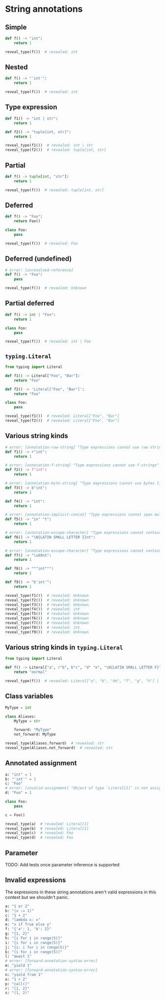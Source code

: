 # String annotations

## Simple

```py
def f() -> "int":
    return 1

reveal_type(f())  # revealed: int
```

## Nested

```py
def f() -> "'int'":
    return 1

reveal_type(f())  # revealed: int
```

## Type expression

```py
def f1() -> "int | str":
    return 1

def f2() -> "tuple[int, str]":
    return 1

reveal_type(f1())  # revealed: int | str
reveal_type(f2())  # revealed: tuple[int, str]
```

## Partial

```py
def f() -> tuple[int, "str"]:
    return 1

reveal_type(f())  # revealed: tuple[int, str]
```

## Deferred

```py
def f() -> "Foo":
    return Foo()

class Foo:
    pass

reveal_type(f())  # revealed: Foo
```

## Deferred (undefined)

```py
# error: [unresolved-reference]
def f() -> "Foo":
    pass

reveal_type(f())  # revealed: Unknown
```

## Partial deferred

```py
def f() -> int | "Foo":
    return 1

class Foo:
    pass

reveal_type(f())  # revealed: int | Foo
```

## `typing.Literal`

```py
from typing import Literal

def f1() -> Literal["Foo", "Bar"]:
    return "Foo"

def f2() -> 'Literal["Foo", "Bar"]':
    return "Foo"

class Foo:
    pass

reveal_type(f1())  # revealed: Literal["Foo", "Bar"]
reveal_type(f2())  # revealed: Literal["Foo", "Bar"]
```

## Various string kinds

```py
# error: [annotation-raw-string] "Type expressions cannot use raw string literal"
def f1() -> r"int":
    return 1

# error: [annotation-f-string] "Type expressions cannot use f-strings"
def f2() -> f"int":
    return 1

# error: [annotation-byte-string] "Type expressions cannot use bytes literal"
def f3() -> b"int":
    return 1

def f4() -> "int":
    return 1

# error: [annotation-implicit-concat] "Type expressions cannot span multiple string literals"
def f5() -> "in" "t":
    return 1

# error: [annotation-escape-character] "Type expressions cannot contain escape characters"
def f6() -> "\N{LATIN SMALL LETTER I}nt":
    return 1

# error: [annotation-escape-character] "Type expressions cannot contain escape characters"
def f7() -> "\x69nt":
    return 1

def f8() -> """int""":
    return 1

def f9() -> "b'int'":
    return 1

reveal_type(f1())  # revealed: Unknown
reveal_type(f2())  # revealed: Unknown
reveal_type(f3())  # revealed: Unknown
reveal_type(f4())  # revealed: int
reveal_type(f5())  # revealed: Unknown
reveal_type(f6())  # revealed: Unknown
reveal_type(f7())  # revealed: Unknown
reveal_type(f8())  # revealed: int
reveal_type(f9())  # revealed: Unknown
```

## Various string kinds in `typing.Literal`

```py
from typing import Literal

def f() -> Literal["a", r"b", b"c", "d" "e", "\N{LATIN SMALL LETTER F}", "\x67", """h"""]:
    return "normal"

reveal_type(f())  # revealed: Literal["a", "b", "de", "f", "g", "h"] | Literal[b"c"]
```

## Class variables

```py
MyType = int

class Aliases:
    MyType = str

    forward: "MyType"
    not_forward: MyType

reveal_type(Aliases.forward)  # revealed: str
reveal_type(Aliases.not_forward)  # revealed: str
```

## Annotated assignment

```py
a: "int" = 1
b: "'int'" = 1
c: "Foo"
# error: [invalid-assignment] "Object of type `Literal[1]` is not assignable to `Foo`"
d: "Foo" = 1

class Foo:
    pass

c = Foo()

reveal_type(a)  # revealed: Literal[1]
reveal_type(b)  # revealed: Literal[1]
reveal_type(c)  # revealed: Foo
reveal_type(d)  # revealed: Foo
```

## Parameter

TODO: Add tests once parameter inference is supported

## Invalid expressions

The expressions in these string annotations aren't valid expressions in this context but we
shouldn't panic.

```py
a: "1 or 2"
b: "(x := 1)"
c: "1 + 2"
d: "lambda x: x"
e: "x if True else y"
f: "{'a': 1, 'b': 2}"
g: "{1, 2}"
h: "[i for i in range(5)]"
i: "{i for i in range(5)}"
j: "{i: i for i in range(5)}"
k: "(i for i in range(5))"
l: "await 1"
# error: [forward-annotation-syntax-error]
m: "yield 1"
# error: [forward-annotation-syntax-error]
n: "yield from 1"
o: "1 < 2"
p: "call()"
r: "[1, 2]"
s: "(1, 2)"
```
